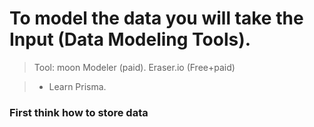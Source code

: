 # To model the data you will take the Input (Data Modeling Tools).
> Tool: moon Modeler (paid).
> Eraser.io  (Free+paid)

> - Learn Prisma.


### First think how to store data
